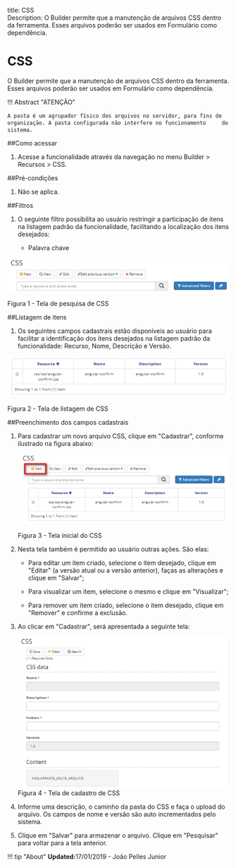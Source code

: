 title: CSS  
Description: O Builder permite que a manutenção de arquivos CSS dentro da ferramenta. Esses arquivos poderão ser usados em Formulário como dependência.   
# CSS

O Builder permite que a manutenção de arquivos CSS dentro da ferramenta. Esses arquivos poderão ser usados em Formulário como dependência.     

!!! Abstract "ATENÇÃO"  

    A pasta é um agrupador físico dos arquivos no servidor, para fins de organização. A pasta configurada não interfere no funcionamento     do sistema.  

##Como acessar    

1.  Acesse a funcionalidade através da navegação no menu Builder > Recursos > CSS.    

##Pré-condições    

1.  Não se aplica.  

##Filtros  

1.  O seguinte filtro possibilita ao usuário restringir a participação de itens na listagem padrão da funcionalidade, facilitando a localização dos itens desejados:   

    * Palavra chave    

![Screenshot](images/CSS-Filters.png)  

Figura 1 - Tela de pesquisa de CSS  

##Listagem de itens

1. Os seguintes campos cadastrais estão disponíveis ao usuário para facilitar a identificação dos itens desejados na listagem padrão da funcionalidade: Recurso, Nome, Descrição e Versão.      

![Screenshot](images/CSS-Item-List.png)

Figura 2 - Tela de listagem de CSS  

##Preenchimento dos campos cadastrais 

1. Para cadastrar um novo arquivo CSS, clique em "Cadastrar", conforme ilustrado na figura abaixo:   

    ![Screenshot](images/CSS-Filling.png)
    
    Figura 3 - Tela inicial do CSS    

2. Nesta tela também é permitido ao usuário outras ações. São elas:

   - Para editar um item criado, selecione o item desejado, clique em "Editar" (a versão atual ou a versão anterior), faças as alterações e clique em "Salvar";
   
   - Para visualizar um item, selecione o mesmo e clique em "Visualizar";
   
   - Para remover um item criado, selecione o item desejado, clique em "Remover" e confirme a exclusão.  

3. Ao clicar em "Cadastrar", será apresentada a seguinte tela:    
 
    ![Screenshot](images/CSS-registration.png)   
    Figura 4 - Tela de cadastro de CSS    

4. Informe uma descrição, o caminho da pasta do CSS e faça o upload do arquivo. Os campos de nome e versão são auto incrementados pelo sistema.   
5. Clique em "Salvar" para armazenar o arquivo. Clique em "Pesquisar" para voltar para a tela anterior.    

!!! tip "About"
    <b>Updated:</b>17/01/2019 - João Pelles Junior
